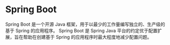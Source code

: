 # Spring Boot

Spring Boot 是一个开源 Java 框架，用于以最少的工作量编写独立的、生产级的基于 Spring 的应用程序。
Spring Boot 是 Spring Java 平台的约定优于配置扩展，旨在帮助在创建基于 Spring 的应用程序时最大程度地减少配置问题。